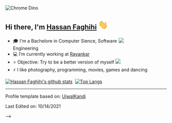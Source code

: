 <!-- TEMPLATE LINK: https://github.com/durgeshsamariya/awesome-github-profile-readme-templates/tree/master/templates -->


<!--
**UjwalKandi/UjwalKandi** is a ✨ _special_ ✨ repository because its `README.md` (this file) appears on your GitHub profile.
-->

![Chrome Dino](https://mir-s3-cdn-cf.behance.net/project_modules/max_1200/4ff07986208593.5d9a654e92f36.gif)


<h2 align="left">Hi there, I'm <a href="https://www.linkedin.com/in/ujwalkandi" target="_blank" rel="noopener noreferrer">Hassan Faghihi</a> <img src="https://raw.githubusercontent.com/ABSphreak/ABSphreak/master/gifs/Hi.gif" height="30" />
 
<a href="https://github.com/UjwalKandi"><img align='right' src='https://github.com/UjwalKandi/UjwalKandi/blob/changes-to-readme/svg/87202985-820dcb80-c2b6-11ea-9f56-7ec461c497c3.gif' width='150"'></a></h2>

- 🎓 I'm a Bachelore in Computer Sience, Software Engineering
- 💻 I’m currently working at [Rayankar](https://www.rayankar.com/)
- ⭐ Objective: Try to be a better version of myself <img src="https://media.giphy.com/media/WUlplcMpOCEmTGBtBW/giphy.gif" width="30">
- ⚡ I like photography, programming, movies, games and dancing


<!-- #### Languages and Tools 
<p>
  <code><img height="25" src="https://raw.githubusercontent.com/UjwalKandi/UjwalKandi/changes-to-readme/svg/python-5.svg" alt="Python"></code>
  <code><img height="25" src="https://raw.githubusercontent.com/UjwalKandi/UjwalKandi/changes-to-readme/svg/git-icon.svg" alt="git"></code>
  <code><img height="22" src="https://raw.githubusercontent.com/UjwalKandi/UjwalKandi/changes-to-readme/svg/terminal-1.svg" alt="terminal"></code>
  <code><img height="27" src="https://raw.githubusercontent.com/UjwalKandi/UjwalKandi/changes-to-readme/svg/java-4.svg" alt="java"></code>
  <code><img height="25" src="https://raw.githubusercontent.com/UjwalKandi/UjwalKandi/changes-to-readme/svg/css-3.svg" alt="CSS"></code>
  <code><img height="25" src="https://raw.githubusercontent.com/UjwalKandi/UjwalKandi/changes-to-readme/svg/r-lang.svg" alt="R"></code>
  <code><img height="25" src="https://raw.githubusercontent.com/UjwalKandi/UjwalKandi/changes-to-readme/svg/javascript.svg" alt="JavaScript"></code>
  <code><img height="25" src="https://raw.githubusercontent.com/UjwalKandi/UjwalKandi/changes-to-readme/svg/c-2975.svg" alt="C"></code>
  <code><img height="25" src="https://raw.githubusercontent.com/UjwalKandi/UjwalKandi/master/svg/Matlab_Logo.png" alt="MATLAB"></code>
  <code><img height="26" src="https://raw.githubusercontent.com/UjwalKandi/UjwalKandi/changes-to-readme/svg/sql.png" alt="SQL"></code>
  <code><img height="25" src="https://raw.githubusercontent.com/UjwalKandi/UjwalKandi/changes-to-readme/svg/html-5.svg" alt="HTML"></code>
  <code><img height="25" src="https://raw.githubusercontent.com/UjwalKandi/UjwalKandi/changes-to-readme/svg/tableau-software.svg" alt="Tableau"></code>
  <code><img height="25" src="https://raw.githubusercontent.com/UjwalKandi/UjwalKandi/changes-to-readme/svg/visual-studio-code-1.svg" alt="Visual Code Studio"></code>
  <code><img height="25" src="https://raw.githubusercontent.com/UjwalKandi/UjwalKandi/changes-to-readme/svg/power-bi-1.svg" alt="Power BI"></code>
  <code><img height="25" src="https://github.com/UjwalKandi/UjwalKandi/blob/c45f674e1145d04d97cd57f4e9dac336c5e29600/svg/jira-3.svg" alt="Jira"></code>

</p> -->

<!-- <br /> -->

[![Hassan Faghihi's github stats](https://github-readme-stats.ujwalkandi.vercel.app/api?username=deadmann&count_private=true&show_icons=true&theme=blue-green&hide_rank=false&hide=stars&include_all_commits=true&card_width=400)](https://github.com/deadmann?tab=repositories)&nbsp;&nbsp;[![Top Langs](https://github-readme-stats.ujwalkandi.vercel.app/api/top-langs/?username=deadmann&layout=compact&langs_count=6&theme=blue-green)](https://github.com/deadmann)

<!-- <!-- <a href="https://www.adamalston.com/"><img height="137px" src="https://github-readme-stats.vercel.app/api?username=UjwalKandi&hide_title=true&hide_border=true&show_icons=true&include_all_commits=true&count_private=true&line_height=21&text_color=000&icon_color=000&bg_color=0,ea6161,ffc64d,fffc4d,52fa5a&theme=graywhite" />wi*quL3fcV<img height="137px" src="https://github-readme-stats.vercel.app/api/top-langs/?username=UjwalKandi&hide=html&hide_title=true&hide_border=true&layout=compact&langs_count=6&exclude_repo=comp426,Redventures-Movie-Quotes&text_color=000&icon_color=fff&bg_color=0,52fa5a,4dfcff,c64dff&theme=graywhite" /></a> -->


<!-- #### Find me on   -->
<!--
<p align='left'>
   <a href="https://www.linkedin.com/in/ujwalkandi" target="_blank"><img height="25" src="https://raw.githubusercontent.com/UjwalKandi/UjwalKandi/changes-to-readme/svg/linkedin-icon-2.svg"></a>&nbsp;&nbsp;
 <a href="https://twitter.com/UjwalKandiii" target="_blank"><img height="25" src="https://raw.githubusercontent.com/UjwalKandi/UjwalKandi/changes-to-readme/svg/twitter-3.svg"></a>&nbsp;&nbsp;
 <a href="https://instagram.com/ujwal_kandi" target="_blank"><img height="25" src="https://raw.githubusercontent.com/UjwalKandi/UjwalKandi/changes-to-readme/svg/instagram-2-1.svg"></a>&nbsp;&nbsp;
 <a href="https://www.kaggle.com/ujwalkandi" target="_blank"><img height="25" src="https://raw.githubusercontent.com/UjwalKandi/UjwalKandi/changes-to-readme/svg/Kaggle%20Icon.svg"></a>&nbsp;&nbsp;
 <a href="https://public.tableau.com/profile/ujwal.kandi#!/" target="_blank"><img height="25" src="https://raw.githubusercontent.com/UjwalKandi/UjwalKandi/changes-to-readme/svg/tableau-software.svg"></a>&nbsp;&nbsp;
 <a href="https://github.com/UjwalKandi" target="_blank"><img height="25" src="https://raw.githubusercontent.com/UjwalKandi/UjwalKandi/changes-to-readme/svg/github-1.svg"></a>&nbsp;&nbsp;
 
 </p>
 -->

<!--  <p align='left'>
   <a href="https://www.linkedin.com/in/ujwalkandi" target="_blank"><img height="25" src="https://raw.githubusercontent.com/UjwalKandi/UjwalKandi/changes-to-readme/svg/linkedin%20rect.svg"></a>&nbsp;&nbsp;
 <a href="https://twitter.com/UjwalKandiii" target="_blank"><img height="25" src="https://raw.githubusercontent.com/UjwalKandi/UjwalKandi/changes-to-readme/svg/twitter%20rect.svg"></a>&nbsp;&nbsp;
 <a href="https://instagram.com/ujwal_kandi" target="_blank"><img height="25" src="https://raw.githubusercontent.com/UjwalKandi/UjwalKandi/changes-to-readme/svg/insta%20rect.svg"></a>&nbsp;&nbsp;
 <a href="https://www.kaggle.com/ujwalkandi" target="_blank"><img height="25" src="https://raw.githubusercontent.com/UjwalKandi/UjwalKandi/changes-to-readme/svg/Kaggle%20rect.svg"></a>&nbsp;&nbsp;
 <a href="https://public.tableau.com/profile/ujwal.kandi#!/" target="_blank"><img height="25" src="https://raw.githubusercontent.com/UjwalKandi/UjwalKandi/changes-to-readme/svg/tableau%20rect.svg"></a>&nbsp;&nbsp;
 <a href="https://dev.to/ujwalkandi" target="_blank"><img height="25" src="https://raw.githubusercontent.com/UjwalKandi/UjwalKandi/master/svg/Dev--black.svg"></a>&nbsp;&nbsp;
 <a href="https://github.com/UjwalKandi" target="_blank"><img height="25" src="https://raw.githubusercontent.com/UjwalKandi/UjwalKandi/changes-to-readme/svg/github%20rect.svg"></a>&nbsp;&nbsp;
 
 </p>


![build](https://github.com/UjwalKandi/UjwalKandi/blob/changes-to-readme/svg/badge.svg)
![GitHub last commit](https://github.com/UjwalKandi/UjwalKandi/blob/master/svg/last%20commit.svg)
![pv](https://pageview.vercel.app/?github_user=UjwalKandi)
 -->

-----
Profile template based on: [UjwalKandi](https://github.com/UjwalKandi)

Last Edited on: 10/14/2021

<!-- - 👋 Hi, I’m @deadmann
- 👀 I’m interested in ...
- 🌱 I’m currently learning ...
- 💞️ I’m looking to collaborate on ...
- 📫 How to reach me ...

<!---
deadmann/deadmann is a ✨ special ✨ repository because its `README.md` (this file) appears on your GitHub profile.
You can click the Preview link to take a look at your changes.
--->
 -->
